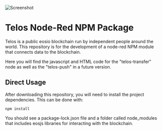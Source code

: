 ![Screenshot](images/telos_node_screenshot.png)

# Telos Node-Red NPM Package

Telos is a public eosio blockchain run by independent people around the world. This repository is for the development of a node-red NPM module that connects data to the blockchain.

Here you will find the javascript and HTML code for the "telos-transfer" node as well as the "telos-push" in a future version.

## Direct Usage

After downloading this repository, you will need to install the project dependencies. This can be done with:

```
npm install
```

You should see a package-lock.json file and a folder called node_modules that includes eosjs libraries for interacting with the blockchain.
